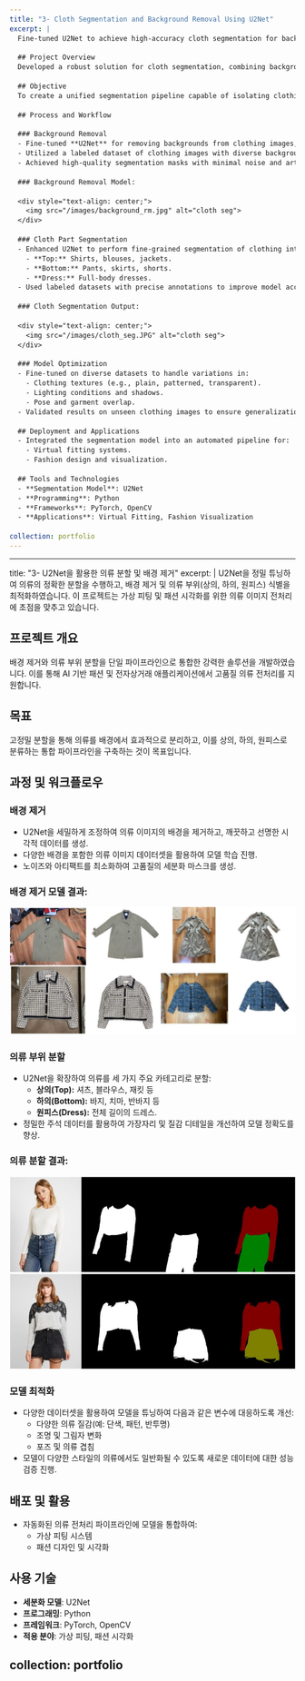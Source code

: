 ```yaml
---
title: "3- Cloth Segmentation and Background Removal Using U2Net"
excerpt: |
  Fine-tuned U2Net to achieve high-accuracy cloth segmentation for background removal and part identification (top, bottom, and dress). This project focuses on preprocessing clothing images for applications in virtual fitting and fashion visualization.

  ## Project Overview
  Developed a robust solution for cloth segmentation, combining background removal and part segmentation into a single pipeline. The model enables clean and detailed preprocessing for downstream applications in AI-powered fashion and e-commerce.

  ## Objective
  To create a unified segmentation pipeline capable of isolating clothing from backgrounds and categorizing them into parts (top, bottom, dress) with high accuracy.

  ## Process and Workflow

  ### Background Removal
  - Fine-tuned **U2Net** for removing backgrounds from clothing images, creating clean and isolated visuals.
  - Utilized a labeled dataset of clothing images with diverse backgrounds for model training.
  - Achieved high-quality segmentation masks with minimal noise and artifacts.

  ### Background Removal Model:

  <div style="text-align: center;">
    <img src="/images/background_rm.jpg" alt="cloth seg">
  </div>

  ### Cloth Part Segmentation
  - Enhanced U2Net to perform fine-grained segmentation of clothing into three categories:
    - **Top:** Shirts, blouses, jackets.
    - **Bottom:** Pants, skirts, shorts.
    - **Dress:** Full-body dresses.
  - Used labeled datasets with precise annotations to improve model accuracy for edge and texture details.

  ### Cloth Segmentation Output:

  <div style="text-align: center;">
    <img src="/images/cloth_seg.JPG" alt="cloth seg">
  </div>

  ### Model Optimization
  - Fine-tuned on diverse datasets to handle variations in:
    - Clothing textures (e.g., plain, patterned, transparent).
    - Lighting conditions and shadows.
    - Pose and garment overlap.
  - Validated results on unseen clothing images to ensure generalization across multiple styles.

  ## Deployment and Applications
  - Integrated the segmentation model into an automated pipeline for:
    - Virtual fitting systems.
    - Fashion design and visualization.

  ## Tools and Technologies
  - **Segmentation Model**: U2Net
  - **Programming**: Python
  - **Frameworks**: PyTorch, OpenCV
  - **Applications**: Virtual Fitting, Fashion Visualization

collection: portfolio
---
```




---
title: "3- U2Net을 활용한 의류 분할 및 배경 제거"
excerpt: |
  U2Net을 정밀 튜닝하여 의류의 정확한 분할을 수행하고, 배경 제거 및 의류 부위(상의, 하의, 원피스) 식별을 최적화하였습니다. 이 프로젝트는 가상 피팅 및 패션 시각화를 위한 의류 이미지 전처리에 초점을 맞추고 있습니다.

  ## 프로젝트 개요
  배경 제거와 의류 부위 분할을 단일 파이프라인으로 통합한 강력한 솔루션을 개발하였습니다. 이를 통해 AI 기반 패션 및 전자상거래 애플리케이션에서 고품질 의류 전처리를 지원합니다.

  ## 목표
  고정밀 분할을 통해 의류를 배경에서 효과적으로 분리하고, 이를 상의, 하의, 원피스로 분류하는 통합 파이프라인을 구축하는 것이 목표입니다.

  ## 과정 및 워크플로우

  ### 배경 제거
  - U2Net을 세밀하게 조정하여 의류 이미지의 배경을 제거하고, 깨끗하고 선명한 시각적 데이터를 생성.
  - 다양한 배경을 포함한 의류 이미지 데이터셋을 활용하여 모델 학습 진행.
  - 노이즈와 아티팩트를 최소화하여 고품질의 세분화 마스크를 생성.

  ### 배경 제거 모델 결과:

  <div style="text-align: center;">
    <img src="/images/background_rm.jpg" alt="cloth seg">
  </div>

  ### 의류 부위 분할
  - U2Net을 확장하여 의류를 세 가지 주요 카테고리로 분할:
    - **상의(Top):** 셔츠, 블라우스, 재킷 등
    - **하의(Bottom):** 바지, 치마, 반바지 등
    - **원피스(Dress):** 전체 길이의 드레스.
  - 정밀한 주석 데이터를 활용하여 가장자리 및 질감 디테일을 개선하여 모델 정확도를 향상.

  ### 의류 분할 결과:

  <div style="text-align: center;">
    <img src="/images/cloth_seg.JPG" alt="cloth seg">
  </div>

  ### 모델 최적화
  - 다양한 데이터셋을 활용하여 모델을 튜닝하여 다음과 같은 변수에 대응하도록 개선:
    - 다양한 의류 질감(예: 단색, 패턴, 반투명)
    - 조명 및 그림자 변화
    - 포즈 및 의류 겹침
  - 모델이 다양한 스타일의 의류에서도 일반화될 수 있도록 새로운 데이터에 대한 성능 검증 진행.

  ## 배포 및 활용
  - 자동화된 의류 전처리 파이프라인에 모델을 통합하여:
    - 가상 피팅 시스템
    - 패션 디자인 및 시각화

  ## 사용 기술
  - **세분화 모델**: U2Net
  - **프로그래밍**: Python
  - **프레임워크**: PyTorch, OpenCV
  - **적용 분야**: 가상 피팅, 패션 시각화

collection: portfolio
---
